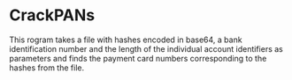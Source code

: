 # CrackPANs
This rogram takes a file with hashes encoded in base64, a bank identification number and the length of the individual account identifiers as parameters and finds the payment card numbers corresponding to the hashes from the file.
